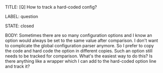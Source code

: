 TITLE:
[Q] How to track a hard-coded config?

LABEL:
question

STATE:
closed

BODY:
Sometimes there are so many configuration options and I know an option would always be set to the same value after comparison. I don't want to complicate the global configuration parser anymore. So I prefer to copy the code and hard code the option in different copies. Such an option still needs to be tracked for comparison. What's the easiest way to do this? Is there anything like a wrapper which I can add to the hard-coded option line and track it?


